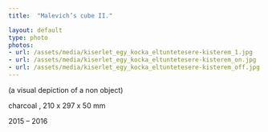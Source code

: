 ```yaml
---
title:  "Malevich’s cube II."

layout: default
type: photo
photos:
- url: /assets/media/kiserlet_egy_kocka_eltuntetesere-kisterem_1.jpg
- url: /assets/media/kiserlet_egy_kocka_eltuntetesere-kisterem_on.jpg
- url: /assets/media/kiserlet_egy_kocka_eltuntetesere-kisterem_off.jpg
---
```


(a visual depiction of a non object)

charcoal , 210 x 297 x 50 mm

2015 – 2016
<!-- more -->